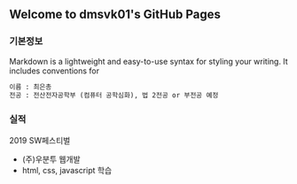 ## Welcome to dmsvk01's GitHub Pages


### 기본정보

Markdown is a lightweight and easy-to-use syntax for styling your writing. It includes conventions for

```markdown
이름 : 최은총
전공 : 전산전자공학부 (컴퓨터 공학심화), 법 2전공 or 부전공 예정
```

### 실적

2019 SW페스티벌
  - (주)우분투 웹개발
  - html, css, javascript 학습
